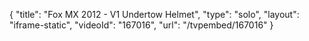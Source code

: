 {
    "title": "Fox MX 2012 - V1 Undertow Helmet",
    "type": "solo",
    "layout": "iframe-static",
    "videoId": "167016",
    "url": "\/tvpembed\/167016"
}